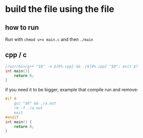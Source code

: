 # build the file using the file

## how to run

Run with `chmod u+x main.c` and then `./main`

## cpp / c

```cpp
//usr/bin/g++ "$0" -o ${0%.cpp} && ./${0%.cpp} "$@"; exit $?
int main(){
    return 0;
}
```

if you need it to be bigger, example that compile run and remove:

```cpp
#if 0
    gcc "$0" && ./a.out
    rm -f ./a.out
    exit
#endif
int main() {
    return 0;
}
```
